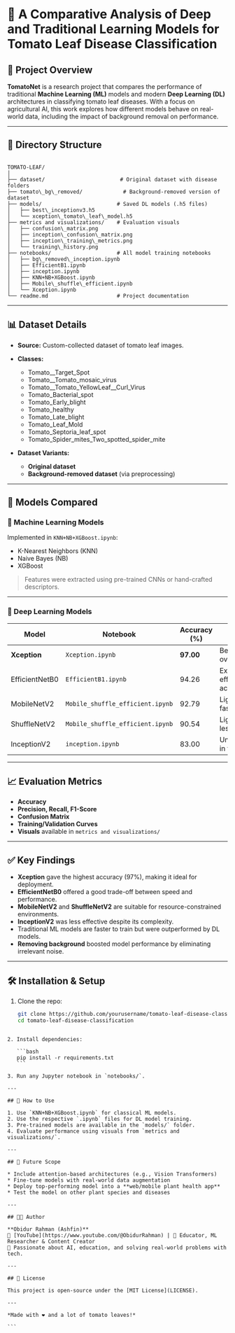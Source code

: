 # 🍅 A Comparative Analysis of Deep and Traditional Learning Models for Tomato Leaf Disease Classification

## 🔬 Project Overview

**TomatoNet** is a research project that compares the performance of traditional **Machine Learning (ML)** models and modern **Deep Learning (DL)** architectures in classifying tomato leaf diseases. With a focus on agricultural AI, this work explores how different models behave on real-world data, including the impact of background removal on performance.

---

## 📁 Directory Structure

```

TOMATO-LEAF/
│
├── dataset/                        # Original dataset with disease folders
├── tomato\_bg\_removed/             # Background-removed version of dataset
├── models/                        # Saved DL models (.h5 files)
│   ├── best\_inceptionv3.h5
│   └── xception\_tomato\_leaf\_model.h5
├── metrics and visualizations/    # Evaluation visuals
│   ├── confusion\_matrix.png
│   ├── inception\_confusion\_matrix.png
│   ├── inception\_training\_metrics.png
│   └── training\_history.png
├── notebooks/                     # All model training notebooks
│   ├── bg\_removed\_inception.ipynb
│   ├── EfficientB1.ipynb
│   ├── inception.ipynb
│   ├── KNN+NB+XGBoost.ipynb
│   ├── Mobile\_shuffle\_efficient.ipynb
│   └── Xception.ipynb
└── readme.md                      # Project documentation

````

---

## 📊 Dataset Details

- **Source:** Custom-collected dataset of tomato leaf images.
- **Classes:**
  - Tomato__Target_Spot  
  - Tomato__Tomato_mosaic_virus  
  - Tomato__Tomato_YellowLeaf__Curl_Virus  
  - Tomato_Bacterial_spot  
  - Tomato_Early_blight  
  - Tomato_healthy  
  - Tomato_Late_blight  
  - Tomato_Leaf_Mold  
  - Tomato_Septoria_leaf_spot  
  - Tomato_Spider_mites_Two_spotted_spider_mite

- **Dataset Variants:**
  - **Original dataset**
  - **Background-removed dataset** (via preprocessing)

---

## 🤖 Models Compared

### 🔷 Machine Learning Models
Implemented in `KNN+NB+XGBoost.ipynb`:
- K-Nearest Neighbors (KNN)
- Naive Bayes (NB)
- XGBoost

> Features were extracted using pre-trained CNNs or hand-crafted descriptors.

---

### 🔶 Deep Learning Models

| Model             | Notebook                         | Accuracy (%) | Notes                         |
|------------------|----------------------------------|--------------|-------------------------------|
| **Xception**      | `Xception.ipynb`                 | **97.00**    | Best performing overall       |
| EfficientNetB0    | `EfficientB1.ipynb`              | 94.26        | Excellent efficiency-accuracy |
| MobileNetV2       | `Mobile_shuffle_efficient.ipynb` | 92.79        | Lightweight & fast            |
| ShuffleNetV2      | `Mobile_shuffle_efficient.ipynb` | 90.54        | Lightweight, less accurate    |
| InceptionV2       | `inception.ipynb`                | 83.00        | Underperformed in this task   |

---

## 📈 Evaluation Metrics

- **Accuracy**
- **Precision, Recall, F1-Score**
- **Confusion Matrix**
- **Training/Validation Curves**
- **Visuals** available in `metrics and visualizations/`

---

## ✅ Key Findings

- **Xception** gave the highest accuracy (97%), making it ideal for deployment.
- **EfficientNetB0** offered a good trade-off between speed and performance.
- **MobileNetV2** and **ShuffleNetV2** are suitable for resource-constrained environments.
- **InceptionV2** was less effective despite its complexity.
- Traditional ML models are faster to train but were outperformed by DL models.
- **Removing background** boosted model performance by eliminating irrelevant noise.

---

## 🛠️ Installation & Setup

1. Clone the repo:
   ```bash
   git clone https://github.com/yourusername/tomato-leaf-disease-classification
   cd tomato-leaf-disease-classification
````

2. Install dependencies:

   ```bash
   pip install -r requirements.txt
   ```

3. Run any Jupyter notebook in `notebooks/`.

---

## 🚀 How to Use

1. Use `KNN+NB+XGBoost.ipynb` for classical ML models.
2. Use the respective `.ipynb` files for DL model training.
3. Pre-trained models are available in the `models/` folder.
4. Evaluate performance using visuals from `metrics and visualizations/`.

---

## 🧠 Future Scope

* Include attention-based architectures (e.g., Vision Transformers)
* Fine-tune models with real-world data augmentation
* Deploy top-performing model into a **web/mobile plant health app**
* Test the model on other plant species and diseases

---

## 👨‍💻 Author

**Obidur Rahman (Ashfin)**
🔗 [YouTube](https://www.youtube.com/@ObidurRahman) | 💬 Educator, ML Researcher & Content Creator
🧠 Passionate about AI, education, and solving real-world problems with tech.

---

## 📜 License

This project is open-source under the [MIT License](LICENSE).

---

*Made with ❤️ and a lot of tomato leaves!*

```
